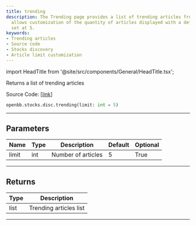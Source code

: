 ```yaml
---
title: trending
description: The Trending page provides a list of trending articles from OpenBB, it
  allows customization of the quantity of articles displayed with a default value
  set at 5.
keywords:
- Trending articles
- Source code
- Stocks discovery
- Article limit customization
---
```


import HeadTitle from '@site/src/components/General/HeadTitle.tsx';

<HeadTitle title="stocks.disc.trending - Reference | OpenBB SDK Docs" />

Returns a list of trending articles

Source Code: [[link](https://github.com/OpenBB-finance/OpenBBTerminal/tree/main/openbb_terminal/stocks/discovery/seeking_alpha_model.py#L121)]

```python wordwrap
openbb.stocks.disc.trending(limit: int = 5)
```

---

## Parameters

| Name | Type | Description | Default | Optional |
| ---- | ---- | ----------- | ------- | -------- |
| limit | int | Number of articles | 5 | True |


---

## Returns

| Type | Description |
| ---- | ----------- |
| list | Trending articles list |
---

